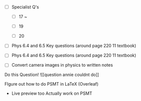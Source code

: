 
- [ ] Specialist Q's
	- [ ] 17 ~  
	- [ ] 19
	- [ ] 20




- [ ]  Phys 6.4 and 6.5 Key questions (around page 220 11 textbook)
- [ ]  Phys 6.4 and 6.5 Key questions (around page 220 11 textbook)
- [ ]  Convert camera images in physics to written notes



Do this Question! 
![[question annie couldnt do]]


FIgure out how to do PSMT in LaTeX (Overleaf)
- Live preview too
Actually work on PSMT